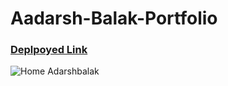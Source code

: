 # Aadarsh-Balak-Portfolio
### [Deplpoyed Link](https://ravindrap04.netlify.app/)
![Home Adarshbalak](https://user-images.githubusercontent.com/98400348/210348085-34e4756b-f930-431c-8210-bb9689e83e61.png)
